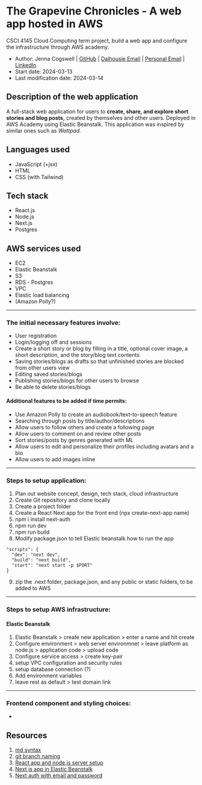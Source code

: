 # The Grapevine Chronicles - A web app hosted in AWS
CSCI 4145 Cloud Computing term project, build a web app and configure the infrastructure through AWS academy.

- Author: Jenna Cogswell | [GitHub](https://github.com/JennaCogswell) | [Dalhousie Email](jenna.c@dal.ca) | [Personal Email](cogswejg@gmail.com) | [LinkedIn](https://www.linkedin.com/in/jenna-cogswell-1608771b7?lipi=urn%3Ali%3Apage%3Ad_flagship3_profile_view_base_contact_details%3BKTse20oGQmewcrgqOPIstw%3D%3D) 
- Start date: 2024-03-13
- Last modification date: 2024-03-14

## Description of the web application

A full-stack web application for users to **create, share, and explore short stories and blog posts,** created by themselves and other users. Deployed in AWS Academy using Elastic Beanstalk. 
This application was inspired by similar ones such as *Wattpad.* 

## Languages used
- JavaScript (+jsx)
- HTML
- CSS (with Tailwind)

## Tech stack

- React.js
- Node.js
- Next.js
- Postgres

## AWS services used

- EC2
- Elastic Beanstalk
- S3
- RDS - Postgres
- VPC
- Elastic load balancing
- (Amazon Polly?)

****************************************************************************************************

### The initial necessary features involve: 

- User registration
- Login/logging off and sessions
- Create a short story or blog by filling in a title, optional cover image, a short description, and the story/blog text contents
- Saving stories/blogs as drafts so that unfinished stories are blocked from other users view
- Editing saved stories/blogs
- Publishing stories/blogs for other users to browse 
- Be able to delete stories/blogs

#### Additional features to be added if time permits:

- Use Amazon Polly to create an audiobook/text-to-speech feature
- Searching through posts by title/author/descriptions
- Allow users to follow others and create a following page
- Allow users to comment on and review other posts
- Sort stories/posts by genres generated with ML 
- Allow users to edit and personalize their profiles including avatars and a bio
- Allow users to add images inline

**********************************************************************************************************

### Steps to setup application:
1. Plan out website concept, design, tech stack, cloud infrastructure
2. Create Git repository and clone locally
3. Create a project folder
4. Create a React Next app for the front end (npx create-next-app name)
5. npm i install next-auth
6. npm run dev
7. npm run build
8. Modify package.json to tell Elastic beanstalk how to run the app
```
"scripts": {
  "dev": "next dev",     
  "build": "next build",     
  "start": "next start -p $PORT"  
}
```
9. zip the .next folder, package.json, and any public or static folders, to be added to AWS
<!--1. Create a Node.js server for the backend, with Express.js for API routing 
1. Install and configure Axios on React app to connect to backend
1. Install and configure cors, express-validator, and dotenv on server
1. Run "node app.js" in server folder to run server
1. Run "npm run build" on client to build app front end
1. Add build folder path to server constructor
1. Set up catch for any unknown routes
1. Now it is all set for production -->
*****************************************************************************************************************
### Steps to setup AWS infrastructure:

#### Elastic Beanstalk
1. Elastic Beanstalk > create new application > enter a name and hit create
2. Configure environment > web server environmnet > leave platform as node.js > application code > upload code
3. Configure service access > create key-pair
4. setup VPC configuration and security rules
5. setup database connection (?)
6. Add environment variables
7. leave rest as default > test domain link

******************************************************************************************************************
### Frontend component and styling choices:
- 

## Resources
1. [md syntax](https://www.markdownguide.org/basic-syntax/)
2. [git branch naming](https://phoenixnap.com/kb/git-branch-name-convention)
3. [React app and node.js server setup](https://dev.to/techcheck/creating-a-react-node-and-express-app-1ieg)
4. [Next js app in Elastic Beanstalk](https://hanancs.medium.com/deploy-next-js-app-on-elastic-beanstalk-d4add3fb5453)
5. [Next auth with email and password](https://www.youtube.com/watch?v=v6TPcU23wP8)

